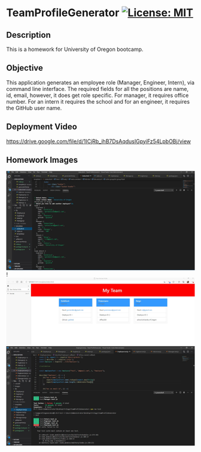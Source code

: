 # TeamProfileGenerator  [![License: MIT](https://img.shields.io/badge/License-MIT-yellow.svg)](https://opensource.org/licenses/MIT)

## Description
This is a homework for University of Oregon bootcamp.

## Objective
This application generates an employee role (Manager, Engineer, Intern), via command line interface. The required fields for all the positions are name, id, email, however, it does get role specific. For manager, it requires office number. For an intern it requires the school and for an engineer, it requires the GitHub user name. 

## Deployment Video
https://drive.google.com/file/d/1ICjRb_ihB7DsAqdusIGpyiFz54LpbOBj/view

## Homework Images
![node](images/node.JPG)
!![my team](images/myTeam.JPG)
![test](images/teamTest.JPG)




